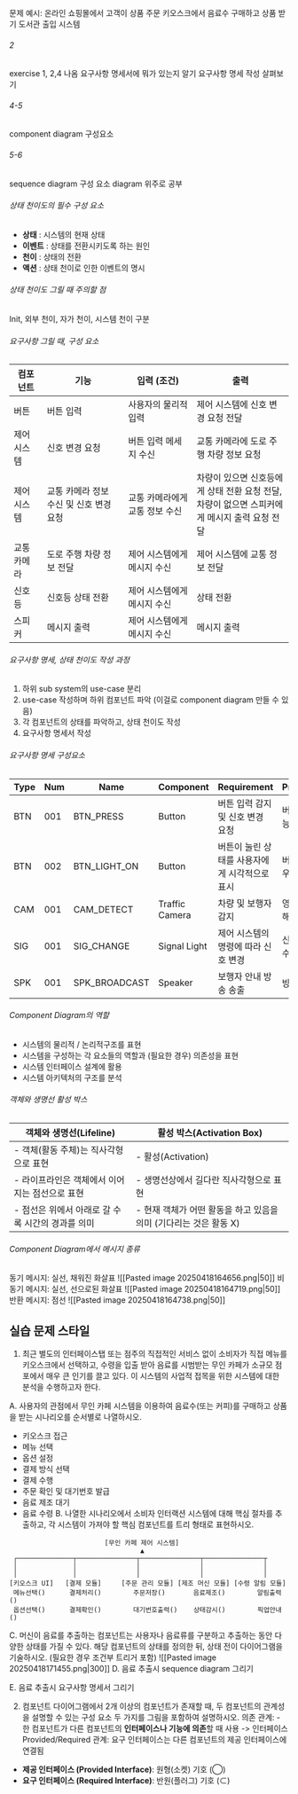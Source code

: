 문제 예시: 
온라인 쇼핑몰에서 고객이 상품 주문
키오스크에서 음료수 구매하고 상품 받기
도서관 출입 시스템
###### 2
exercise 1, 2,4 나옴
요구사항 명세서에 뭐가 있는지 알기
요구사항 명세 작성 살펴보기
###### 4-5
component diagram 구성요소
###### 5-6
sequence diagram 구성 요소
diagram 위주로 공부
###### 상태 천이도의 필수 구성 요소
- **상태** : 시스템의 현재 상태
- **이벤트** : 상태를 전환시키도록 하는 원인
- **천이** : 상태의 전환
- **액션** : 상태 천이로 인한 이벤트의 명시
###### 상태 천이도 그릴 때 주의할 점
Init, 외부 천이, 자가 천이, 시스템 천이 구분
###### 요구사항 그릴 때, 구성 요소
| 컴포넌트   | 기능                      | 입력 (조건)           | 출력                                                       |
| ------ | ----------------------- | ----------------- | -------------------------------------------------------- |
| 버튼     | 버튼 입력                   | 사용자의 물리적 입력       | 제어 시스템에 신호 변경 요청 전달                                      |
| 제어 시스템 | 신호 변경 요청                | 버튼 입력 메세지 수신      | 교통 카메라에 도로 주행 차량 정보 요청                                   |
| 제어 시스템 | 교통 카메라 정보 수신 및 신호 변경 요청 | 교통 카메라에게 교통 정보 수신 | 차량이 있으면 신호등에게 상태 전환 요청 전달,<br>차량이 없으면 스피커에게 메시지 출력 요청 전달 |
| 교통 카메라 | 도로 주행 차량 정보 전달          | 제어 시스템에게 메시지 수신   | 제어 시스템에 교통 정보 전달                                         |
| 신호등    | 신호등 상태 전환               | 제어 시스템에게 메시지 수신   | 상태 전환                                                    |
| 스피커    | 메시지 출력                  | 제어 시스템에게 메시지 수신   | 메시지 출력                                                   |
###### 요구사항 명세, 상태 천이도 작성 과정
1. 하위 sub system의 use-case 분리
2. use-case 작성하며 하위 컴포넌트 파악 (이걸로 component diagram 만들 수 있음)
3. 각 컴포넌트의 상태를 파악하고, 상태 천이도 작성
4. 요구사항 명세서 작성
###### 요구사항 명세 구성요소
| Type | Num | Name          | Component      | Requirement               | Precondition  |
| ---- | --- | ------------- | -------------- | ------------------------- | ------------- |
| BTN  | 001 | BTN_PRESS     | Button         | 버튼 입력 감지 및 신호 변경 요청       | 버튼이 작동 가능해야 함 |
| BTN  | 002 | BTN_LIGHT_ON  | Button         | 버튼이 눌린 상태를 사용자에게 시각적으로 표시 | 버튼이 눌린 경우     |
| CAM  | 001 | CAM_DETECT    | Traffic Camera | 차량 및 보행자 감지               | 영상 처리 가능해야 함  |
| SIG  | 001 | SIG_CHANGE    | Signal Light   | 제어 시스템의 명령에 따라 신호 변경      | 신호 변경 요청 수신   |
| SPK  | 001 | SPK_BROADCAST | Speaker        | 보행자 안내 방송 송출              | 방송 요청 수신      |
###### Component Diagram의 역할
- 시스템의 물리적 / 논리적구조를 표현
- 시스템을 구성하는 각 요소들의 역할과 (필요한 경우) 의존성을 표현
- 시스템 인터페이스 설계에 활용
- 시스템 아키텍처의 구조를 분석
###### 객체와 생명선 활성 박스

| **객체와 생명선(Lifeline)**         | **활성 박스(Activation Box)**                |
| ----------------------------- | ---------------------------------------- |
| - 객체(활동 주체)는 직사각형으로 표현        | - 활성(Activation)                         |
| - 라이프라인은 객체에서 이어지는 점선으로 표현    | - 생명선상에서 길다란 직사각형으로 표현                   |
| - 점선은 위에서 아래로 갈 수록 시간의 경과를 의미 | - 현재 객체가 어떤 활동을 하고 있음을 의미 (기다리는 것은 활동 X) |
###### Component Diagram에서 메시지 종류
동기 메시지: 실선, 채워진 화살표        ![[Pasted image 20250418164656.png|50]]
비동기 메시지: 실선, 선으로된 화살표  ![[Pasted image 20250418164719.png|50]]
반환 메시지: 점선                              ![[Pasted image 20250418164738.png|50]]
## 실습 문제 스타일

1.	최근 별도의 인터페이스탭 또는 점주의 직접적인 서비스 없이 소비자가 직접 메뉴를 키오스크에서 선택하고, 수령을 입출 받아 음료를 시범받는 무인 카페가 소규모 점포에서 매우 큰 인기를 끌고 있다. 이 시스템의 사업적 접목을 위한 시스템에 대한 분석을 수행하고자 한다.

A. 사용자의 관점에서 무인 카페 시스템을 이용하여 음료수(또는 커피)를 구매하고 상품을 받는 시나리오를 순서별로 나열하시오.
- 키오스크 접근
- 메뉴 선택
- 옵션 설정
- 결제 방식 선택
- 결제 수행
- 주문 확인 및 대기번호 발급
- 음료 제조 대기
- 음료 수령
B. 나열한 시나리오에서 소비자 인터랙션 시스템에 대해 핵심 절차를 추출하고, 각 시스템이 가져야 할 핵심 컴포넌트를 트리 형태로 표현하시오.
```
                        [무인 카페 제어 시스템]
                                 ▲
 ┌──────────────┬───────────────┬───────────────┬───────────────┬
 │              │               │               │               │               
 │              │               │               │               │               
[키오스크 UI]   [결제 모듈]     [주문 관리 모듈] [제조 머신 모듈] [수령 알림 모듈]
 메뉴선택()      결제처리()        주문저장()       음료제조()        알림출력()
 옵션선택()      결제확인()        대기번호출력()    상태감시()        픽업안내()
```

C. 머신이 음료를 추출하는 컴포넌트는 사용자나 음료류를 구분하고 추출하는 동안 다양한 상태를 가질 수 있다. 해당 컴포넌트의 상태를 정의한 뒤, 상태 전이 다이어그램을 기술하시오. (필요한 경우 조건부 트리거 포함)
![[Pasted image 20250418171455.png|300]]
D. 음료 추출시 sequence diagram 그리기

E. 음료 추출시 요구사항 명세서 그리기


2.	컴포넌트 다이어그램에서 2개 이상의 컴포넌트가 존재할 때, 두 컴포넌트의 관계성을 설명할 수 있는 구성 요소 두 가지를 그림을 포함하여 설명하시오.
의존 관계: - 한 컴포넌트가 다른 컴포넌트의 **인터페이스나 기능에 의존**할 때 사용 ->
인터페이스 Provided/Required 관계: 요구 인터페이스는 다른 컴포넌트의 제공 인터페이스에 연결됨
- **제공 인터페이스 (Provided Interface)**: 원형(소켓) 기호 (◯)
- **요구 인터페이스 (Required Interface)**: 반원(플러그) 기호 (⊂)
